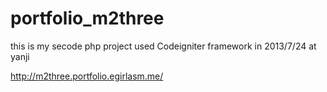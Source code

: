 # portfolio_m2three
this is my secode php project used Codeigniter framework in 2013/7/24 at yanji

http://m2three.portfolio.egirlasm.me/
